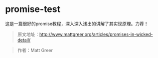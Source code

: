 # promise-test
这是一篇很好的promise教程，深入深入浅出的讲解了其实现原理。力荐！
> 原文地址：http://www.mattgreer.org/articles/promises-in-wicked-detail/


> 作者：Matt Greer
